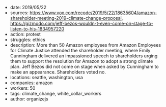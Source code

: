 - date: 2019/05/22
- sources: https://www.vox.com/recode/2019/5/22/18635604/amazon-shareholder-meeting-2019-climate-change-proposal, https://gizmodo.com/jeff-bezos-wouldn-t-even-come-on-stage-to-listen-to-his-1834957220
- action: protest
- struggles: ethics
- description: More than 50 Amazon employees from Amazon Employees for Climate Justice attended the shareholder meeting, where Emily Cunningham delivered an impassioned speech to shareholders urging them to support the resolution for Amazon to adopt a strong climate plan. Jeff Bezos did not come on stage when asked by Cunningham to make an appearance. Shareholders voted no.
- locations: seattle, washington, usa
- companies: amazon
- workers: 50
- tags: climate_change, white_collar_workers
- author: organizejs
